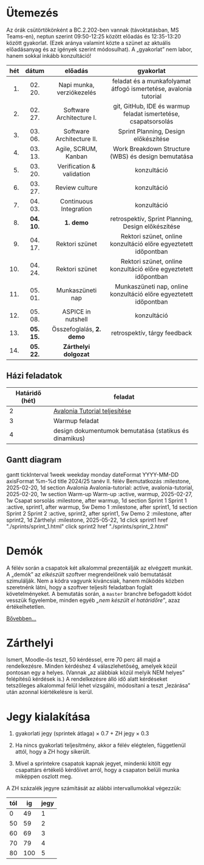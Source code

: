 # Ütemezés

Az órák csütörtökönként a BC.2.202-ben vannak (távoktatásban, MS Teams-en), neptun szerint 09:50-12:25 között előadás és 12:35-13:20 között gyakorlat. (Ezek aránya valamint közte a szünet az aktuális előadásanyag és az igények szerint módosulhat). A „gyakorlat” nem labor, hanem sokkal inkább konzultáció!

|hét |dátum      |előadás                    |gyakorlat                                                               |
|---:|:---------:|:-------------------------:|:----------------------------------------------------------------------:|
|  1.|  02. 20.  | Napi munka, verziókezelés | feladat és a munkafolyamat átfogó ismertetése, avalonia tutorial       |
|  2.|  02. 27.  | Software Architecture I.  | git, GitHub, IDE és warmup feladat ismertetése, csapatsorsolás         |
|  3.|  03. 06.  | Software Architecture II. | Sprint Planning, Design előkészítése                                   |
|  4.|  03. 13.  | Agile, SCRUM, Kanban      | Work Breakdown Structure (WBS) és design bemutatása                    |
|  5.|  03. 20.  | Verification & validation | konzultáció                                                            |
|  6.|  03. 27.  | Review culture            | konzultáció                                                            |
|  7.|  04. 03.  | Continuous Integration    | konzultáció                                                            |
|  8.|**04. 10.**| **1. demo**               | retrospektív, Sprint Planning, Design előkészítése                     |
|  9.|  04. 17.  | Rektori szünet            | Rektori szünet, online konzultáció előre egyeztetett időpontban        |
| 10.|  04. 24.  | Rektori szünet            | Rektori szünet, online konzultáció előre egyeztetett időpontban        |
| 11.|  05. 01.  | Munkaszüneti nap          | Munkaszüneti nap, online konzultáció előre egyeztetett időpontban      |
| 12.|  05. 08.  | ASPICE in nutshell        | konzultáció                                                            |
| 13.|**05. 15.**| Összefoglalás, **2. demo**| retrospektív, tárgy feedback                                           |
| 14.|**05. 22.**| **Zárthelyi dolgozat**    |                                                                        |


## Házi feladatok

Határidő (hét)| feladat
---|--------
2  | [Avalonia Tutorial teljesítése](https://github.com/AvaloniaUI/Avalonia.Samples/tree/main/src/Avalonia.Samples/CompleteApps/SimpleToDoList)
3  | Warmup feladat
4  | design dokumentumok bemutatása (statikus és dinamikus)
 

## Gantt diagram
<div class="mermaid">
    gantt
    tickInterval 1week
    weekday monday
    dateFormat  YYYY-MM-DD
    axisFormat  %m-%d
    title 2024/25 tanév II. félév
    Bemutatkozás :milestone, 2025-02-20, 1d
    section Avalonia
        Avalonia-tutorial: active, avalonia-tutorial, 2025-02-20, 1w
    section Warm-up
        Warm-up :active, warmup, 2025-02-27, 1w
    Csapat sorsolás :milestone, after warmup, 1d
    section Sprint 1
        Sprint 1 :active, sprint1, after warmup, 5w
    Demo 1 :milestone, after sprint1, 1d
    section Sprint 2
        Sprint 2 :active, sprint2, after sprint1, 5w
    Demo 2 :milestone, after sprint2, 1d
    Zárthelyi :milestone, 2025-05-22, 1d
    click sprint1 href "./sprints/sprint_1.html"
    click sprint2 href "./sprints/sprint_2.html"
</div>

<!--
# Házi feladat - 1. hét

1. GitHub fiók létrehozása
    * ha még nincs
2. 11 JDK telepítése, mivel a szoftvert Java nyelven kell elkészíteni
    * ha nincs fönt
3. Fejlesztőkörnyezet telepítése és beállítása
    * IntelliJ IDEA az ajánlott és támogatott eszköz
4. Git és GitHub oktatóanyagok elolvasása
    * ha vannak hiányosságok
    * az órán nincs idő szájbarágósan git használatot oktatni, erre vannak interaktív oktatófelületek
    * ez mindenkinek egyéni felelőssége, ám ha konkrét kérdések merülnek fel, akkor ezekre természetesen kitérünk
5. Git repó klónozása
6. Kód futtatása a futtató- és a fejlesztőkörnyezet beállításainak tesztelése céljából
7. A jegyzet és az abban taglalt segédanyagok megismerése
8. Az elkészítendő szoftver átgondolása (lásd readme), statikus és dinamikus modell elkészítése komponens szinten
    * Ennek terjedelme (az órái példa alapján): egy absztrakciós szint a négyfelé bontás (kb. user story szint), és egy az ez alatti egyel, minden komponens még egy kibontása, kb. egyenrangú komponensek létrehozására - osztály szintre nem mennék le, még ha a végén ezekből akár osztály is lesz. Szóval kettő struktúra, kettő dinamikus viselkedést leíró diagram, egy magasabb és egy alacsonyabb absztrakciós szinten. Hogy konkrétan hány building block, azt mindenkinek "érzésre" kell megállapítania, ezért szubjektív az architektúra.
    * Ez egy egyéni feladat, hiszen még nincsenek csapatok. Az elkészítéshez javasolt eszközök: MS Visio, https://www.draw.io/.
    * Az elkészült diagramoknak a következő órán bemutatható állapotban kell lenniük.
-->



# Demók

A félév során a csapatok két alkalommal prezentálják az elvégzett munkát. A „demók” az _elkészült_ szoftver megrendelőnek való bemutatását szimulálják. Nem a kódra vagyunk kíváncsiak, hanem működés közben szeretnénk látni, hogy a szoftver teljesíti feladatban foglalt követelményeket.
A bemutatás során, a `master` branchre befogadott kódot vesszük figyelembe, minden egyéb _„nem készült el határidőre”_, azaz értékelhetetlen.

[Bővebben...](demo.md)


# Zárthelyi

Ismert, Moodle-ös teszt, 50 kérdéssel, erre 70 perc áll majd a rendelkezésre. Minden kérdéshez 4 válaszlehetőség, amelyek közül pontosan egy a helyes. (Vannak „az alábbiak közül melyik NEM helyes” felépítésű kérdések is.) A rendelkezésre álló idő alatt kérdéseket tetszőleges alkalommal felül lehet vizsgálni, módosítani a teszt „lezárása” után azonnal kiértékelésre is kerül.


# Jegy kialakítása

1. gyakorlati jegy (sprintek átlaga) × 0.7 + ZH jegy × 0.3

2. Ha nincs gyakorlati teljesítmény, akkor a félév elégtelen, függetlenül attól, hogy a ZH hogy sikerült.
3. Mivel a sprintekre csapatok kapnak jegyet, mindenki kitölt egy csapattárs értékelő kérdőívet arról, hogy a csapaton belüli munka miképpen oszlott meg.

A ZH százalék jegyre számítását az alábbi intervallumokkal végezzük:

tól | ig | jegy
-- | --- | --
 0 |  49 | 1
50 |  59 | 2
60 |  69 | 3
70 |  79 | 4
80 | 100 | 5
